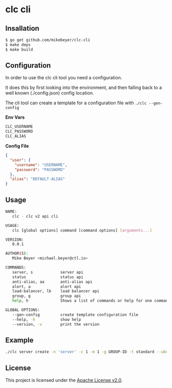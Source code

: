 clc cli
===================
Insallation
---------------------

```sh
$ go get github.com/mikebeyer/clc-cli
$ make deps
$ make build
```

Configuration
------
In order to use the clc cli tool you need a configuration.

It does this by first looking into the environment, and then falling back to a well known (./config.json) config location.

The cli tool can create a template for a configuration file with `./clc --gen-config`

**Env Vars**

```sh
CLC_USERNAME
CLC_PASSWORD
CLC_ALIAS
```

**Config File**

```json
{
  "user": {
    "username": "USERNAME",
    "password": "PASSWORD"
  },
  "alias": "DEFAULT-ALIAS"
}
```


Usage
------
```sh
NAME:
   clc - clc v2 api cli

USAGE:
   clc [global options] command [command options] [arguments...]

VERSION:
   0.0.1

AUTHOR(S):
   Mike Beyer <michael.beyer@ctl.io>

COMMANDS:
   server, s			server api
   status				status api
   anti-alias, aa		anti-alias api
   alert, a				alert api
   load-balancer, lb	load balancer api
   group, g				group api
   help, h				Shows a list of commands or help for one command

GLOBAL OPTIONS:
   --gen-config			create template configuration file
   --help, -h			show help
   --version, -v		print the version

```

Example
------

```sh
./clc server create -n 'server' -c 1 -m 1 -g GROUP-ID -t standard --ubuntu-14
```

License
-------
This project is licensed under the [Apache License v2.0](http://www.apache.org/licenses/LICENSE-2.0.html).